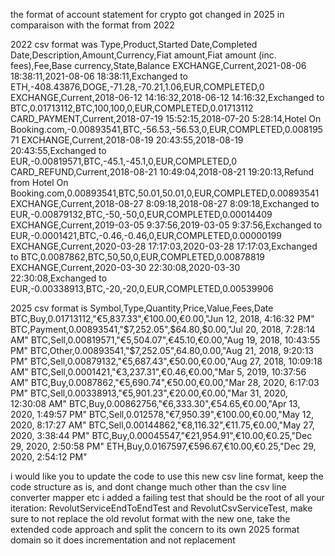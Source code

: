 the format of account statement for crypto got changed in 2025 in comparaison with the format from 2022

2022 csv format was
Type,Product,Started Date,Completed Date,Description,Amount,Currency,Fiat amount,Fiat amount (inc. fees),Fee,Base currency,State,Balance
EXCHANGE,Current,2021-08-06 18:38:11,2021-08-06 18:38:11,Exchanged to ETH,-408.43876,DOGE,-71.28,-70.21,1.06,EUR,COMPLETED,0
EXCHANGE,Current,2018-06-12 14:16:32,2018-06-12 14:16:32,Exchanged to BTC,0.01713112,BTC,100,100,0,EUR,COMPLETED,0.01713112
CARD_PAYMENT,Current,2018-07-19 15:52:15,2018-07-20 5:28:14,Hotel On Booking.com,-0.00893541,BTC,-56.53,-56.53,0,EUR,COMPLETED,0.00819571
EXCHANGE,Current,2018-08-19 20:43:55,2018-08-19 20:43:55,Exchanged to EUR,-0.00819571,BTC,-45.1,-45.1,0,EUR,COMPLETED,0
CARD_REFUND,Current,2018-08-21 10:49:04,2018-08-21 19:20:13,Refund from Hotel On Booking.com,0.00893541,BTC,50.01,50.01,0,EUR,COMPLETED,0.00893541
EXCHANGE,Current,2018-08-27 8:09:18,2018-08-27 8:09:18,Exchanged to EUR,-0.00879132,BTC,-50,-50,0,EUR,COMPLETED,0.00014409
EXCHANGE,Current,2019-03-05 9:37:56,2019-03-05 9:37:56,Exchanged to EUR,-0.0001421,BTC,-0.46,-0.46,0,EUR,COMPLETED,0.00000199
EXCHANGE,Current,2020-03-28 17:17:03,2020-03-28 17:17:03,Exchanged to BTC,0.0087862,BTC,50,50,0,EUR,COMPLETED,0.00878819
EXCHANGE,Current,2020-03-30 22:30:08,2020-03-30 22:30:08,Exchanged to EUR,-0.00338913,BTC,-20,-20,0,EUR,COMPLETED,0.00539906

2025 csv format is
Symbol,Type,Quantity,Price,Value,Fees,Date
BTC,Buy,0.01713112,"€5,837.33",€100.00,€0.00,"Jun 12, 2018, 4:16:32 PM"
BTC,Payment,0.00893541,"$7,252.05",$64.80,$0.00,"Jul 20, 2018, 7:28:14 AM"
BTC,Sell,0.00819571,"€5,504.07",€45.10,€0.00,"Aug 19, 2018, 10:43:55 PM"
BTC,Other,0.00893541,"$7,252.05",$64.80,$0.00,"Aug 21, 2018, 9:20:13 PM"
BTC,Sell,0.00879132,"€5,687.43",€50.00,€0.00,"Aug 27, 2018, 10:09:18 AM"
BTC,Sell,0.0001421,"€3,237.31",€0.46,€0.00,"Mar 5, 2019, 10:37:56 AM"
BTC,Buy,0.0087862,"€5,690.74",€50.00,€0.00,"Mar 28, 2020, 6:17:03 PM"
BTC,Sell,0.00338913,"€5,901.23",€20.00,€0.00,"Mar 31, 2020, 12:30:08 AM"
BTC,Buy,0.00862756,"€6,333.30",€54.65,€0.00,"Apr 13, 2020, 1:49:57 PM"
BTC,Sell,0.012578,"€7,950.39",€100.00,€0.00,"May 12, 2020, 8:17:27 AM"
BTC,Sell,0.00144862,"€8,116.32",€11.75,€0.00,"May 27, 2020, 3:38:44 PM"
BTC,Buy,0.00045547,"€21,954.91",€10.00,€0.25,"Dec 29, 2020, 2:50:58 PM"
ETH,Buy,0.0167597,€596.67,€10.00,€0.25,"Dec 29, 2020, 2:54:12 PM"

i would like you to update the code to use this new csv line format, keep the code structure as is, and dont change much other than the csv line converter mapper etc
i added a failing test that should be the root of all your iteration: RevolutServiceEndToEndTest and RevolutCsvServiceTest, make sure to not replace the old revolut format with the new one, take the extended code approach and split the concern to its own 2025 format domain so it does incrementation and not replacement
